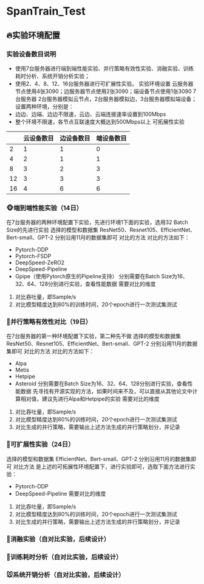 # SpanTrain_Test
## 🔥实验环境配置
### 实验设备数目说明
* 使用7台服务器进行端到端性能实验、并行策略有效性实验、消融实验、训练耗时分析、系统开销分析实验；
* 使用2、4、8、12、16台服务器进行可扩展性实验。
实验环境设置
云服务器节点使用4张3090；边服务器节点使用2张3090；端设备节点使用1张3090
7台服务器
2台服务器模拟云节点，2台服务器模拟边，3台服务器模拟端设备；
设置两种环境，分别是：
* 边边、边端、边边不限速，云边、云端连接速率设置到100Mbps
* 整个环境不限速，各节点互联速度大概达到500Mbps以上
可拓展性实验

|            | 云设备数目 | 边设备数目 | 端设备数目 |
|------------|------------|------------|------------|
| 2          | 1          | 1          | 0          |
| 4          | 2          | 1          | 1          |
| 8          | 3          | 2          | 3          |
| 12         | 3          | 3          | 3          |
| 16         | 4          | 6          | 6          |


### 🐵端到端性能实验（14日）
在7台服务器的两种环境配置下实验，先进行环境1下面的实验，选用32 Batch Size的先进行实验
选择的模型和数据集
ResNet50、Resnet105、EfficientNet、Bert-small、GPT-2
分别沿用11月的数据集即可
对比的方法
对比的方法如下：
* Pytorch-DDP
* Pytorch-FSDP
* DeepSpeed-ZeRO2
* DeepSpeed-Pipeline
* Gpipe（使用Pytorch原生的Pipeline支持）
分别需要在Batch Size为16、32、64、128分别进行实验，查看性能数据
需要对比的维度
1. 对比吞吐量，即Sample/s
2. 对比模型精度达到80%的训练时间，20个epoch进行一次测试集测试

### 🦝并行策略有效性对比（19日）
在7台服务器的第一种环境配置下实验，第二种先不做
选择的模型和数据集
ResNet50、Resnet105、EfficientNet、Bert-small、GPT-2
分别沿用11月的数据集即可
对比的方法
对比的方法如下：
* Alpa
* Metis
* Hetpipe
* Asteroid
分别需要在Batch Size为16、32、64、128分别进行实验，查看性能数据
先寻找有开源实现的方法，如果时间来不及，可以直接从其他论文中计算相对值，建议先进行Alpa和Hetpipe的实验
需要对比的维度
1. 对比吞吐量，即Sample/s
2. 对比模型精度达到80%的训练时间，20个epoch进行一次测试集测试
3. 对比生成的并行策略，需要输出上述方法生成的并行策略划分，并记录

### 🦓可扩展性实验（24日）
选择的模型和数据集
EfficientNet、Bert-small、GPT-2
分别沿用11月的数据集即可
对比方法
是上述的可拓展性环境配置下，进行实验即可，选取下面方法进行实验：
* Pytorch-DDP
* DeepSpeed-Pipeline
需要对比的维度
1. 对比吞吐量，即Sample/s
2. 对比模型精度达到80%的训练时间，20个epoch进行一次测试集测试
3. 对比生成的并行策略，需要输出上述方法生成的并行策略划分，并记录

### 🐨消融实验（自对比实验，后续设计）

### 🐏训练耗时分析（自对比实验，后续设计）

### 🐭系统开销分析（自对比实验，后续设计）

